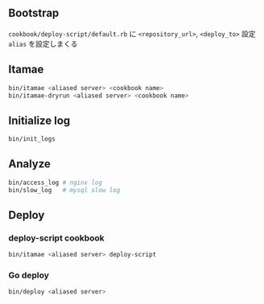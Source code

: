 ## Bootstrap

`cookbook/deploy-script/default.rb` に `<repository_url>`, `<deploy_to>` 設定
`alias` を設定しまくる

## Itamae

```bash
bin/itamae <aliased server> <cookbook name>
bin/itamae-dryrun <aliased server> <cookbook name>
```

## Initialize log

```bash
bin/init_logs
```

## Analyze

```bash
bin/access_log # nginx log
bin/slow_log   # mysql slow log
```

## Deploy

### deploy-script cookbook

```bash
bin/itamae <aliased server> deploy-script
```

### Go deploy

```bash
bin/deploy <aliased server>
```
